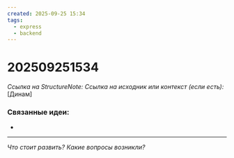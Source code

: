 ```yaml
---
created: 2025-09-25 15:34
tags:
  - express
  - backend
---
```

# 202509251534
*Ссылка на StructureNote:*
*Ссылка на исходник или контекст (если есть):* [Динам]

### Связанные идеи:
*   
---

*Что стоит развить? Какие вопросы возникли?*